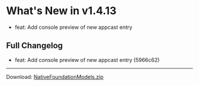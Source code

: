 # What's New in v1.4.13

- feat: Add console preview of new appcast entry

## Full Changelog
- feat: Add console preview of new appcast entry (5966c62)

---
Download: [NativeFoundationModels.zip](https://github.com/zats/native-foundation-models/releases/download/v1.4.13/NativeFoundationModels.zip)
